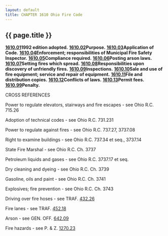 ```yaml
---
layout: default 
title: CHAPTER 1610 Ohio Fire Code
---
```


{{ page.title }}
----------------

[**1610.01**](5a38bc94.html)**1992 edition adopted.**
[**1610.02**](5a3e534b.html)**Purpose.**
[**1610.03**](5a412d34.html)**Application of Code.**
[**1610.04**](5a442eb1.html)**Enforcement; responsibilities of Municipal
Fire Safety Inspector.** [**1610.05**](5a4efc34.html)**Compliance
required.** [**1610.06**](5a54e687.html)**Posting arson laws.**
[**1610.07**](5a58af40.html)**Setting fires which spread.**
[**1610.08**](5a5cb68b.html)**Responsibilities upon discovery of
unfriendly fires.** [**1610.09**](5a64f2b3.html)**Inspections.**
[**1610.10**](5a672700.html)**Sale and use of fire equipment; service
and repair of equipment.** [**1610.11**](5a6d0a7c.html)**File and
distribution copies.** [**1610.12**](5a70bde3.html)**Conflicts of
laws.** [**1610.13**](5a7508e0.html)**Permit fees.**
[**1610.99**](5a799e4d.html)**Penalty.**

CROSS REFERENCES

Power to regulate elevators, stairways and fire escapes - see Ohio R.C.
715.26

Adoption of technical codes - see Ohio R.C. 731.231

Power to regulate against fires - see Ohio R.C. 737.27, 3737.08

Right to examine buildings - see Ohio R.C. 737.34 et seq., 3737.14

State Fire Marshal - see Ohio R.C. Ch. 3737

Petroleum liquids and gases - see Ohio R.C. 3737.17 et seq.

Dry cleaning and dyeing - see Ohio R.C. Ch. 3739

Gasoline, oils and paint - see Ohio R.C. Ch. 3741

Explosives; fire prevention - see Ohio R.C. Ch. 3743

Driving over fire hoses - see TRAF. [432.26](1ff41c54.html)

Fire lanes - see TRAF. [452.18](275c2273.html)

Arson - see GEN. OFF. [642.09](32c4815f.html)

Fire hazards - see P. & Z. [1270.23](512dadea.html)
